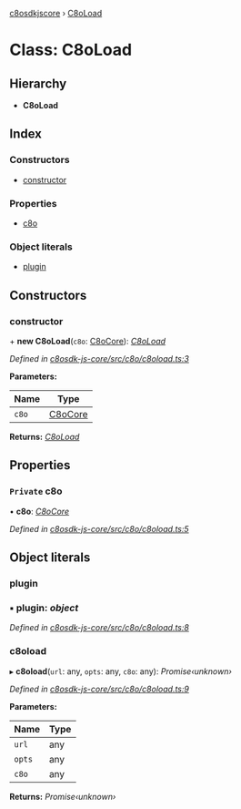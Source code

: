 [c8osdkjscore](../README.md) › [C8oLoad](c8oload.md)

# Class: C8oLoad

## Hierarchy

* **C8oLoad**

## Index

### Constructors

* [constructor](c8oload.md#constructor)

### Properties

* [c8o](c8oload.md#private-c8o)

### Object literals

* [plugin](c8oload.md#plugin)

## Constructors

###  constructor

\+ **new C8oLoad**(`c8o`: [C8oCore](c8ocore.md)): *[C8oLoad](c8oload.md)*

*Defined in [c8osdk-js-core/src/c8o/c8oload.ts:3](https://github.com/convertigo/c8osdk-angular/blob/5680ff1/src/c8o/c8oload.ts#L3)*

**Parameters:**

Name | Type |
------ | ------ |
`c8o` | [C8oCore](c8ocore.md) |

**Returns:** *[C8oLoad](c8oload.md)*

## Properties

### `Private` c8o

• **c8o**: *[C8oCore](c8ocore.md)*

*Defined in [c8osdk-js-core/src/c8o/c8oload.ts:5](https://github.com/convertigo/c8osdk-angular/blob/5680ff1/src/c8o/c8oload.ts#L5)*

## Object literals

###  plugin

### ▪ **plugin**: *object*

*Defined in [c8osdk-js-core/src/c8o/c8oload.ts:8](https://github.com/convertigo/c8osdk-angular/blob/5680ff1/src/c8o/c8oload.ts#L8)*

###  c8oload

▸ **c8oload**(`url`: any, `opts`: any, `c8o`: any): *Promise‹unknown›*

*Defined in [c8osdk-js-core/src/c8o/c8oload.ts:9](https://github.com/convertigo/c8osdk-angular/blob/5680ff1/src/c8o/c8oload.ts#L9)*

**Parameters:**

Name | Type |
------ | ------ |
`url` | any |
`opts` | any |
`c8o` | any |

**Returns:** *Promise‹unknown›*
